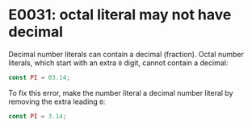 # E0031: octal literal may not have decimal

Decimal number literals can contain a decimal (fraction). Octal number literals,
which start with an extra `0` digit, cannot contain a decimal:

```javascript
const PI = 03.14;
```

To fix this error, make the number literal a decimal number literal by removing
the extra leading `0`:

```javascript
const PI = 3.14;
```
